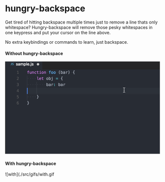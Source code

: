# hungry-backspace

Get tired of hitting backspace multiple times just to remove a line thats only whitespace? Hungry-backspace will remove those pesky whitespaces in one keypress and put your cursor on the line above.

No extra keybindings or commands to learn, just backspace.

#### Without hungry-backspace
![without](./src/gifs/without.gif)

#### With hungry-backspace
![with](./src/gifs/with.gif
